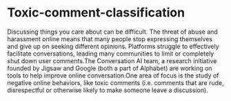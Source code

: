 # Toxic-comment-classification
Discussing things you care about can be difficult. The threat of abuse and harassment online means that many people stop expressing themselves and give up on seeking different opinions. Platforms struggle to effectively facilitate conversations, leading many communities to limit or completely shut down user comments.The Conversation AI team, a research initiative founded by Jigsaw and Google (both a part of Alphabet) are working on tools to help improve online conversation.One area of focus is the study of negative online behaviors, like toxic comments (i.e. comments that are rude, disrespectful or otherwise likely to make someone leave a discussion). 
